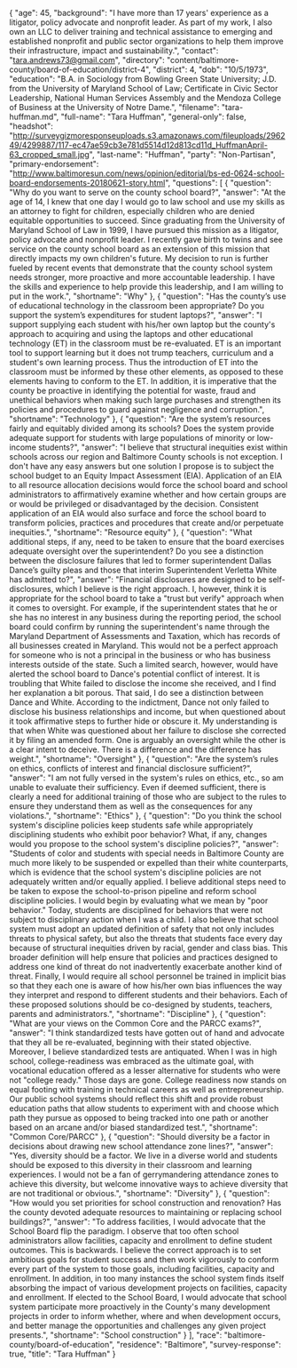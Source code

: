 {
  "age": 45,
  "background": "I have more than 17 years' experience as a litigator, policy advocate and nonprofit leader. As part of my work, I also own an LLC to deliver training and technical assistance to emerging and established nonprofit and public sector organizations to help them improve their infrastructure, impact and sustainability.",
  "contact": "tara.andrews73@gmail.com",
  "directory": "content/baltimore-county/board-of-education/district-4",
  "district": 4,
  "dob": "10/5/1973",
  "education": "B.A. in Sociology from Bowling Green State University; J.D. from the University of Maryland School of Law; Certificate in Civic Sector Leadership, National Human Services Assembly and the Mendoza College of Business at the University of Notre Dame.",
  "filename": "tara-huffman.md",
  "full-name": "Tara Huffman",
  "general-only": false,
  "headshot": "http://surveygizmoresponseuploads.s3.amazonaws.com/fileuploads/296249/4299887/117-ec47ae59cb3e781d5514d12d813cd11d_HuffmanApril-63_cropped_small.jpg",
  "last-name": "Huffman",
  "party": "Non-Partisan",
  "primary-endorsement": "http://www.baltimoresun.com/news/opinion/editorial/bs-ed-0624-school-board-endorsements-20180621-story.html",
  "questions": [
    {
      "question": "Why do you want to serve on the county school board?",
      "answer": "At the age of 14, I knew that one day I would go to law school and use my skills as an attorney to fight for children, especially children who are denied equitable opportunities to succeed. Since graduating from the University of Maryland School of Law in 1999, I have pursued this mission as a litigator, policy advocate and nonprofit leader. I recently gave birth to twins and see service on the county school board as an extension of this mission that directly impacts my own children's future. My decision to run is further fueled by recent events that demonstrate that the county school system needs stronger, more proactive and more accountable leadership.  I have the skills and experience to help provide this leadership, and I am willing to put in the work.",
      "shortname": "Why"
    },
    {
      "question": "Has the county’s use of educational technology in the classroom been appropriate? Do you support the system’s expenditures for student laptops?",
      "answer": "I support supplying each student with his/her own laptop but the county's approach to acquiring and using the laptops and other educational technology (ET) in the classroom must be re-evaluated. ET is an important tool to support learning but it does not trump teachers, curriculum and a student's own learning process. Thus the introduction of ET into the classroom must be informed by these other elements, as opposed to these elements having to conform to the ET. In addition, it is imperative that the county be proactive in identifying the potential for waste, fraud and unethical behaviors when making such large purchases and strengthen its policies and procedures to guard against negligence and corruption.",
      "shortname": "Technology"
    },
    {
      "question": "Are the system’s resources fairly and equitably divided among its schools? Does the system provide adequate support for students with large populations of minority or low-income students?",
      "answer": "I believe that structural inequities exist within schools across our region and Baltimore County schools is not exception. I don't have any easy answers but one solution I propose is to subject the school budget to an Equity Impact Assessment (EIA).  Application of an EIA to all resource allocation decisions would force the school board and school administrators to affirmatively examine whether and how certain groups are or would be privileged or disadvantaged by the decision. Consistent application of an EIA would also surface and force the school board to transform policies, practices and procedures that create and/or perpetuate inequities.",
      "shortname": "Resource equity"
    },
    {
      "question": "What additional steps, if any, need to be taken to ensure that the board exercises adequate oversight over the superintendent? Do you see a distinction between the disclosure failures that led to former superintendent Dallas Dance’s guilty pleas and those that interim Superintendent Verletta White has admitted to?",
      "answer": "Financial disclosures are  designed to be self-disclosures, which I believe is the right approach. I, however, think it is appropriate for the school board to take a \"trust but verify\" approach when it comes to oversight. For example, if the superintendent states that he or she has no interest in any business during the reporting period, the school board could confirm by running the superintendent's name through the Maryland Department of Assessments and Taxation, which has records of all businesses created in Maryland. This would not be a perfect approach for someone who is not a principal in the business or who has business interests outside of the state. Such a limited search, however, would have alerted the school board to Dance's potential conflict of interest.    It is troubling that White failed to disclose the income she received, and I find her explanation a bit porous. That said, I do see a distinction between Dance and White. According to the indictment, Dance not only failed to disclose his business relationships and income, but when questioned about it took affirmative steps to further hide or obscure it. My understanding is that when White was questioned about her failure to disclose she corrected it by filing an amended form. One is arguably an oversight while the other is a clear intent to deceive. There is a difference and the difference has weight.",
      "shortname": "Oversight"
    },
    {
      "question": "Are the system’s rules on ethics, conflicts of interest and financial disclosure sufficient?",
      "answer": "I am not fully versed in the system's rules on ethics, etc., so am unable to evaluate their sufficiency. Even if deemed sufficient, there is clearly a need for additional training of those who are subject to the rules to ensure they understand them as well as the consequences for any violations.",
      "shortname": "Ethics"
    },
    {
      "question": "Do you think the school system's discipline policies keep students safe while appropriately disciplining students who exhibit poor behavior? What, if any, changes would you propose to the school system's discipline policies?",
      "answer": "Students of color and students with special needs in Baltimore County are much more likely to be suspended or expelled than their white counterparts, which is evidence that the school system's discipline policies are not adequately written and/or equally applied. I believe additional steps need to be taken to expose the school-to-prison pipeline and reform school discipline policies. I would begin by evaluating what we mean by \"poor behavior.\" Today, students are disciplined for behaviors that were not subject to disciplinary action when I was a child. I also believe that school system must adopt an updated definition of safety that not only includes threats to physical safety, but also the threats that students face every day because of structural inequities driven by racial, gender and class bias. This broader definition will help ensure that policies and practices designed to address one kind of threat do not inadvertently exacerbate another kind of threat. Finally, I would require all school personnel be trained in implicit bias so that they each one is aware of how his/her own bias influences the way they interpret and respond to different students and their behaviors. Each of these proposed solutions should be co-designed by students, teachers, parents and administrators.",
      "shortname": "Discipline"
    },
    {
      "question": "What are your views on the Common Core and the PARCC exams?",
      "answer": "I think standardized tests have gotten out of hand and advocate that they all be re-evaluated, beginning with their stated objective. Moreover, I believe standardized tests are antiquated. When I was in high school, college-readiness was embraced as the ultimate goal, with vocational education offered as a lesser alternative for students who were not \"college ready.\" Those days are gone. College readiness now stands on equal footing with training in technical careers as well as entrepreneurship.  Our public school systems should reflect this shift and provide robust education paths that allow students to experiment with and choose which path they pursue as opposed to being tracked into one path or another based on an arcane and/or biased standardized test.",
      "shortname": "Common Core/PARCC"
    },
    {
      "question": "Should diversity be a factor in decisions about drawing new school attendance zone lines?",
      "answer": "Yes, diversity should be a factor. We live in a diverse world and students should be exposed to this diversity in their classroom and learning experiences.  I would not be a fan of gerrymandering attendance zones to achieve this diversity, but welcome innovative ways to achieve diversity that are not traditional or obvious.",
      "shortname": "Diversity"
    },
    {
      "question": "How would you set priorities for school construction and renovation? Has the county devoted adequate resources to maintaining or replacing school buildings?",
      "answer": "To address facilities, I would advocate that the School Board flip the paradigm. I observe that too often school administrators allow facilities, capacity and enrollment to define student outcomes. This is backwards. I believe the correct approach is to set ambitious goals for student success and then work vigorously to conform every part of the system to those goals, including facilities, capacity and enrollment. In addition, in too many instances the school system finds itself absorbing the impact of various development projects on facilities, capacity and enrollment. If elected to the School Board, I would advocate that school system participate more proactively in the County's many development projects in order to inform whether, where and when development occurs, and better manage the opportunities and challenges any given project presents.",
      "shortname": "School construction"
    }
  ],
  "race": "baltimore-county/board-of-education",
  "residence": "Baltimore",
  "survey-response": true,
  "title": "Tara Huffman"
}
